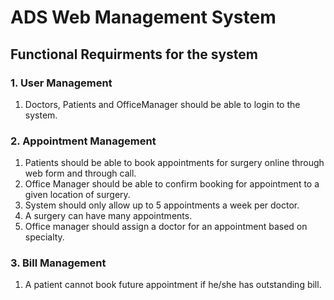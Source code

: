 # ADS Web Management System


## Functional Requirments for the system

### 1. User Management

1. Doctors, Patients and OfficeManager should be able to login to the system.

### 2. Appointment Management

1. Patients should be able to book appointments for surgery online through web form and through call.
2. Office Manager should be able to confirm booking for appointment to a given location of surgery.
3. System should only allow up to 5 appointments a week per doctor.
4. A surgery can have many appointments.
5. Office manager should assign a doctor for an appointment based on specialty.

### 3. Bill Management

1. A patient cannot book future appointment if he/she has outstanding bill.
